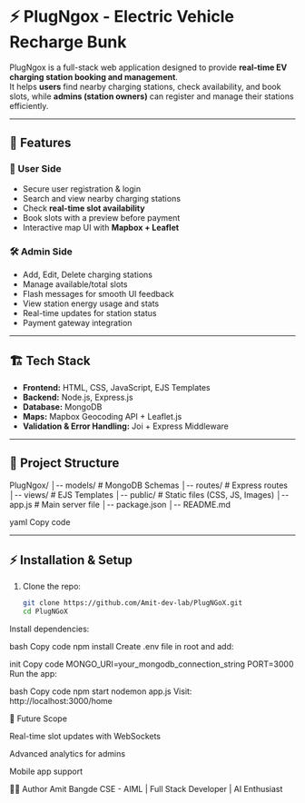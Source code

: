# ⚡ PlugNgox - Electric Vehicle Recharge Bunk

PlugNgox is a full-stack web application designed to provide **real-time EV charging station booking and management**.  
It helps **users** find nearby charging stations, check availability, and book slots, while **admins (station owners)** can register and manage their stations efficiently.

---

## 🚀 Features

### 👤 User Side
- Secure user registration & login
- Search and view nearby charging stations
- Check **real-time slot availability**
- Book slots with a preview before payment
- Interactive map UI with **Mapbox + Leaflet**

### 🛠️ Admin Side
- Add, Edit, Delete charging stations
- Manage available/total slots
- Flash messages for smooth UI feedback
- View station energy usage and stats
- Real-time updates for station status
- Payment gateway integration


---

## 🏗️ Tech Stack

- **Frontend:** HTML, CSS, JavaScript, EJS Templates  
- **Backend:** Node.js, Express.js  
- **Database:** MongoDB  
- **Maps:** Mapbox Geocoding API + Leaflet.js  
- **Validation & Error Handling:** Joi + Express Middleware  

---

## 📂 Project Structure

PlugNgox/
│-- models/ # MongoDB Schemas
│-- routes/ # Express routes
│-- views/ # EJS Templates
│-- public/ # Static files (CSS, JS, Images)
│-- app.js # Main server file
│-- package.json
│-- README.md

yaml
Copy code

---

## ⚡ Installation & Setup

1. Clone the repo:
   ```bash
   git clone https://github.com/Amit-dev-lab/PlugNGoX.git
   cd PlugNGoX
Install dependencies:

bash
Copy code
npm install
Create .env file in root and add:

init
Copy code
MONGO_URI=your_mongodb_connection_string
PORT=3000
Run the app:

bash
Copy code
npm start 
nodemon app.js
Visit: http://localhost:3000/home


📌 Future Scope

Real-time slot updates with WebSockets

Advanced analytics for admins

Mobile app support

👨‍💻 Author
Amit Bangde
CSE - AIML | Full Stack Developer | AI Enthusiast
